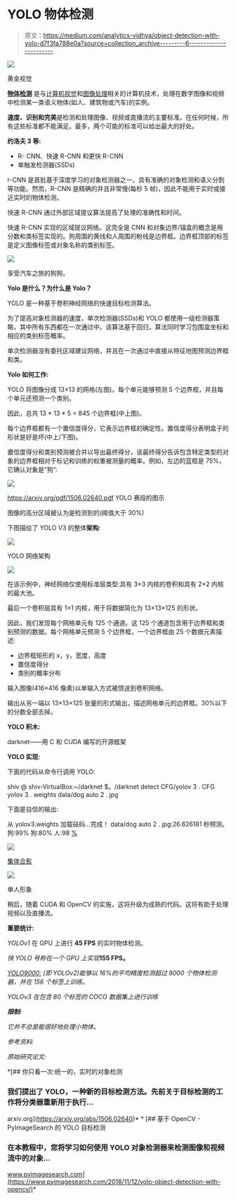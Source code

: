 # YOLO 物体检测

> 原文：<https://medium.com/analytics-vidhya/object-detection-with-yolo-d7f3fa788e0a?source=collection_archive---------6----------------------->

![](img/97a5eb217335778c992c927ba85f48fd.png)

黄金视觉

[**物体检测**](https://en.wikipedia.org/wiki/Object_detection) 是与[计算机视觉](https://en.wikipedia.org/wiki/Computer_vision)和[图像处理](https://en.wikipedia.org/wiki/Image_processing)相关的计算机技术，处理在数字图像和视频中检测某一类语义物体(如人、建筑物或汽车)的实例。

**速度、识别和完美**是检测和处理图像、视频或直播流的主要标准。在任何时候，所有这些标准都不能满足。最多，两个可能的标准可以给出最大的好处。

**约洛夫 3 等:**

*   R- CNN、快速 R-CNN 和更快 R-CNN
*   单触发检测器(SSDs)

r-CNN 是首批基于深度学习的对象检测器之一，具有准确的对象检测和语义分割等功能。然而，R-CNN 是精确的并且非常慢(每秒 5 帧)，因此不能用于实时或接近实时的物体检测。

快速 R-CNN 通过外部区域提议算法提高了处理的准确性和时间。

快速 R-CNN 实现的区域提议网络。这完全是 CNN 和对象边界/锚盒的概念是用分数和类标签实现的。狗周围的黄线和人周围的粉线是边界框。边界框顶部的标签是定义图像标签或对象名称的类别标签。

![](img/e89acf4ff735f3cf6091e70d51b70ae4.png)

享受汽车之旅的狗狗。

**Yolo 是什么？为什么是 Yolo？**

YOLO 是一种基于卷积神经网络的快速目标检测算法。

为了提高对象检测器的速度，单次检测器(SSDs)和 YOLO 都使用一级检测器策略，其中所有东西都在一次通过中。该算法基于回归，算法同时学习包围盒坐标和相应的类别标签概率。

单次检测器没有委托区域建议网络，并且在一次通过中直接从特征地图预测边界框和类。

**Yolo 如何工作:**

YOLO 将图像分成 13×13 的网格(左图)。每个单元能够预测 5 个边界框，并且每个单元还预测一个类别。

因此，总共 13 * 13 * 5 = 845 个边界框(中上图)。

每个边界框都有一个置信度得分，它表示边界框的确定性。置信度得分表明盒子的形状是好是坏(中上/下图)。

置信度得分和类别预测被合并以导出最终得分，该最终得分告诉包含特定类型的对象的边界框相对于标记和训练的权重被测量的概率。例如，左边的蓝框是 75%，它确认对象是“狗”:

![](img/22d3bc337ba4e4d13d986d0204f5917f.png)

https://arxiv.org/pdf/1506.02640.pdf YOLO 赛段的图示

图像的高分区域被认为是检测到的(阈值大于 30%)

下图描绘了 YOLO V3 的整体**架构**:

![](img/e8dd1330ea9b43acd427ce7c7e656ffc.png)

YOLO 网络架构

![](img/4553e6790cb521fc51c8023c4e78d4f4.png)

在该示例中，神经网络仅使用标准层类型:具有 3×3 内核的卷积和具有 2×2 内核的最大池。

最后一个卷积层具有 1×1 内核，用于将数据简化为 13×13×125 的形状。

因此，我们发现每个网格单元有 125 个通道。这 125 个通道包含用于边界框和类别预测的数据。每个网格单元预测 5 个边界框，一个边界框由 25 个数据元素描述:

*   边界框矩形的 x，y，宽度，高度
*   置信度得分
*   类别的概率分布

输入图像(416×416 像素)以单输入方式被馈送到卷积网络。

输出从另一端以 13×13×125 张量的形式输出，描述网格单元的边界框。30%以下的分数全部去掉。

**YOLO 积木:**

darknet——用 C 和 CUDA 编写的开源框架

**YOLO 实现:**

下面的代码从命令行调用 YOLO:

shiv @ shiv-VirtualBox:~/darknet $。/darknet detect CFG/yolov 3 . CFG yolov 3 . weights data/dog auto 2 . jpg

下面是自信的输出:

从 yolov3.weights 加载砝码…完成！
data/dog auto 2 . jpg:26.626181 秒预测。
狗:99%
狗:80%
人:98 [%](https://www.facebook.com/jayeeta.it)

![](img/f994e06cb6ba8308ba68835e54e12ee6.png)

[集体合影](https://www.facebook.com/jayeeta.it)

![](img/f52b0dbaeafe57f7b3e28d837e12751e.png)

单人形象

稍后，随着 CUDA 和 OpenCV 的实施，这将升级为成熟的代码。这将有助于处理视频以及直播流。

**重要统计:**

*YOLOv1* 在 GPU 上进行 **45 FPS** 的实时物体检测。

*快 YOLO 号称在一个 GPU 上实现***155 FPS。**

*[*YOLO9000:*](https://arxiv.org/abs/1612.08242) (即 YOLOv2)能够以 16%的平均精度检测超过 9000 个物体检测器，并在 156 个标签上训练。*

*YOLOv3 在包含 80 个标签的 COCO 数据集上进行训练*

***限制:***

*它并不总是能很好地处理小物体。*

*参考资料:*

*原始研究论文:*

 *[## 你只看一次:统一的，实时的对象检测

### 我们提出了 YOLO，一种新的目标检测方法。先前关于目标检测的工作将分类器重新用于执行…

arxiv.org](https://arxiv.org/abs/1506.02640)* *[](https://www.pyimagesearch.com/2018/11/12/yolo-object-detection-with-opencv/) [## 基于 OpenCV - PyImageSearch 的 YOLO 目标检测

### 在本教程中，您将学习如何使用 YOLO 对象检测器来检测图像和视频流中的对象…

www.pyimagesearch.com](https://www.pyimagesearch.com/2018/11/12/yolo-object-detection-with-opencv/)*